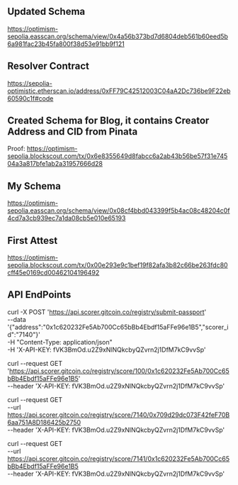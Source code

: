 ## Updated Schema

https://optimism-sepolia.easscan.org/schema/view/0x4a56b373bd7d6804deb561b60eed5b6a981fac23b45fa800f38d53e91bb9f121

## Resolver Contract

https://sepolia-optimistic.etherscan.io/address/0xFF79C42512003C04aA2Dc736be9F22eb60590c1f#code

## Created Schema for Blog, it contains Creator Address and CID from Pinata

Proof: https://optimism-sepolia.blockscout.com/tx/0x6e8355649d8fabcc6a2ab43b56be57f31e74504a3a817bfe1ab2a31957666d28

## My Schema

https://optimism-sepolia.easscan.org/schema/view/0x08cf4bbd043399f5b4ac08c48204c0f4cd7a3cb939ec7a1da08cb5e010e65193

## First Attest

https://optimism-sepolia.blockscout.com/tx/0x00e293e9c1bef19f82afa3b82c66be263fdc80cff45e0169cd00462104196492

## API EndPoints

curl -X POST 'https://api.scorer.gitcoin.co/registry/submit-passport' \
--data '{"address":"0x1c620232Fe5Ab700Cc65bBb4Ebdf15aFFe96e1B5","scorer_id":"7140"}' \
-H "Content-Type: application/json" \
-H 'X-API-KEY: fVK3BmOd.u2Z9xNlNQkcbyQZvrn2j1DfM7kC9vvSp'

curl --request GET 'https://api.scorer.gitcoin.co/registry/score/100/0x1c620232Fe5Ab700Cc65bBb4Ebdf15aFFe96e1B5' \
--header 'X-API-KEY: fVK3BmOd.u2Z9xNlNQkcbyQZvrn2j1DfM7kC9vvSp'

curl --request GET \
 --url https://api.scorer.gitcoin.co/registry/score/7140/0x709d29dc073F42feF70B6aa751A8D186425b2750 \
 --header 'X-API-KEY: fVK3BmOd.u2Z9xNlNQkcbyQZvrn2j1DfM7kC9vvSp'

curl --request GET \
 --url https://api.scorer.gitcoin.co/registry/score/7141/0x1c620232Fe5Ab700Cc65bBb4Ebdf15aFFe96e1B5 \
 --header 'X-API-KEY: fVK3BmOd.u2Z9xNlNQkcbyQZvrn2j1DfM7kC9vvSp'
